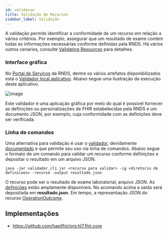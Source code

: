 ```yaml
---
id: validacao
title: Validação de Recursos
sidebar_label: Validação
---
```


A validação permite identificar a conformidade
de um recurso em relação a vários critérios. Por exemplo,
assegurar que um resultado de exame contém todas as informações necessárias conforme definidas pela RNDS. Há vários outros cenarios, consulte [Validating Resources](https://www.hl7.org/fhir/validation.html)
para detalhes.

### Interface gráfica

No [Portal de Serviços](https://servicos-datasus.saude.gov.br/detalhe/UZQjoYDDFN) da RNDS,
dentre os vários artefatos disponibilizados está o [Validador local aplicativo](https://doc-0k-b0-docs.googleusercontent.com/docs/securesc/pv16ckcadsrom8ll89o65she880al4qi/je4967phlp7b1fhq5kovqf8gnaakio7m/1599249225000/10214180060604046643/00115241587149400156/19c5hNwXv8qZk8Ylq-PJAnTFPr8_d5z8n?e=download&authuser=0&nonce=m7h2r4gkh32jk&user=00115241587149400156&hash=31u37radoua6t6fot61ga1qad9qsauev). Abaixo segue uma ilustração da execução deste aplicativo.

![image](https://user-images.githubusercontent.com/1735792/92491044-21244600-f1c8-11ea-921b-541e9b77d967.png)

Este validador é uma aplicação gráfica por meio do qual é possível fornecer as definições ou personalizações
de FHIR estabelecidas pela RNDS e um documento JSON, por exemplo, cuja conformidade com as definições
deve ser verificada.

### Linha de comandos

Uma alternativa para validação é usar o [validador](https://github.com/hapifhir/org.hl7.fhir.core/releases/latest/download/validator_cli.jar), devidamente [documentado](https://confluence.hl7.org/display/FHIR/Using+the+FHIR+Validator) e que permite seu uso via linha de comandos. Abaixo segue o formato de um comando para validar um recurso conforme definições e depositar o resultado em um arquivo JSON.

```shell
java -jar validador_cli.jar <recurso para validar> -ig <diretorio de definicoes> -recurse -output resultado.json
```

O recurso pode ser o resultado de exame laboratorial, arquivo JSON. As [definições](../rnds/perfis) estão amplamente disponíveis.
No acomando acima a saída será depositada em **resultado.json**. Em tempo, a representação JSON do recurso [OperationOutcome](http://hl7.org/fhir/operationoutcome.html).

## Implementações

- https://github.com/hapifhir/org.hl7.fhir.core

